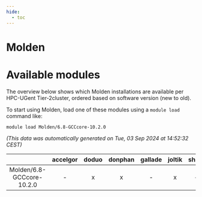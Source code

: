 ```yaml
---
hide:
  - toc
---
```


Molden
======

# Available modules


The overview below shows which Molden installations are available per HPC-UGent Tier-2cluster, ordered based on software version (new to old).

To start using Molden, load one of these modules using a `module load` command like:

```shell
module load Molden/6.8-GCCcore-10.2.0
```

*(This data was automatically generated on Tue, 03 Sep 2024 at 14:52:32 CEST)*  

| |accelgor|doduo|donphan|gallade|joltik|shinx|skitty|
| :---: | :---: | :---: | :---: | :---: | :---: | :---: | :---: |
|Molden/6.8-GCCcore-10.2.0|-|x|x|-|x|-|x|
